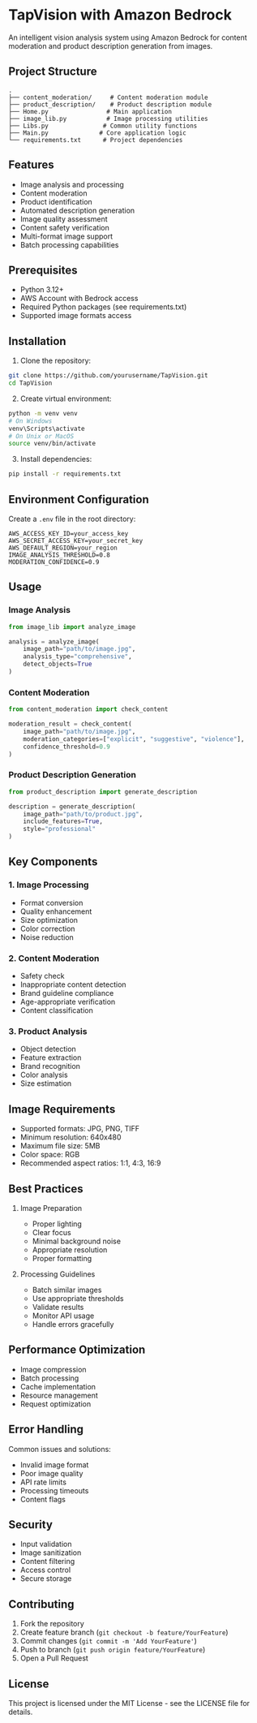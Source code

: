 # TapVision with Amazon Bedrock

An intelligent vision analysis system using Amazon Bedrock for content moderation and product description generation from images.

## Project Structure

```
.
├── content_moderation/     # Content moderation module
├── product_description/    # Product description module
├── Home.py                # Main application
├── image_lib.py           # Image processing utilities
├── Libs.py               # Common utility functions
├── Main.py              # Core application logic
└── requirements.txt      # Project dependencies
```

## Features

- Image analysis and processing
- Content moderation
- Product identification
- Automated description generation
- Image quality assessment
- Content safety verification
- Multi-format image support
- Batch processing capabilities

## Prerequisites

- Python 3.12+
- AWS Account with Bedrock access
- Required Python packages (see requirements.txt)
- Supported image formats access

## Installation

1. Clone the repository:
```bash
git clone https://github.com/yourusername/TapVision.git
cd TapVision
```

2. Create virtual environment:
```bash
python -m venv venv
# On Windows
venv\Scripts\activate
# On Unix or MacOS
source venv/bin/activate
```

3. Install dependencies:
```bash
pip install -r requirements.txt
```

## Environment Configuration

Create a `.env` file in the root directory:
```
AWS_ACCESS_KEY_ID=your_access_key
AWS_SECRET_ACCESS_KEY=your_secret_key
AWS_DEFAULT_REGION=your_region
IMAGE_ANALYSIS_THRESHOLD=0.8
MODERATION_CONFIDENCE=0.9
```

## Usage

### Image Analysis

```python
from image_lib import analyze_image

analysis = analyze_image(
    image_path="path/to/image.jpg",
    analysis_type="comprehensive",
    detect_objects=True
)
```

### Content Moderation

```python
from content_moderation import check_content

moderation_result = check_content(
    image_path="path/to/image.jpg",
    moderation_categories=["explicit", "suggestive", "violence"],
    confidence_threshold=0.9
)
```

### Product Description Generation

```python
from product_description import generate_description

description = generate_description(
    image_path="path/to/product.jpg",
    include_features=True,
    style="professional"
)
```

## Key Components

### 1. Image Processing
- Format conversion
- Quality enhancement
- Size optimization
- Color correction
- Noise reduction

### 2. Content Moderation
- Safety check
- Inappropriate content detection
- Brand guideline compliance
- Age-appropriate verification
- Content classification

### 3. Product Analysis
- Object detection
- Feature extraction
- Brand recognition
- Color analysis
- Size estimation

## Image Requirements

- Supported formats: JPG, PNG, TIFF
- Minimum resolution: 640x480
- Maximum file size: 5MB
- Color space: RGB
- Recommended aspect ratios: 1:1, 4:3, 16:9

## Best Practices

1. Image Preparation
   - Proper lighting
   - Clear focus
   - Minimal background noise
   - Appropriate resolution
   - Proper formatting

2. Processing Guidelines
   - Batch similar images
   - Use appropriate thresholds
   - Validate results
   - Monitor API usage
   - Handle errors gracefully

## Performance Optimization

- Image compression
- Batch processing
- Cache implementation
- Resource management
- Request optimization

## Error Handling

Common issues and solutions:
- Invalid image format
- Poor image quality
- API rate limits
- Processing timeouts
- Content flags

## Security

- Input validation
- Image sanitization
- Content filtering
- Access control
- Secure storage

## Contributing

1. Fork the repository
2. Create feature branch (`git checkout -b feature/YourFeature`)
3. Commit changes (`git commit -m 'Add YourFeature'`)
4. Push to branch (`git push origin feature/YourFeature`)
5. Open a Pull Request

## License

This project is licensed under the MIT License - see the LICENSE file for details.